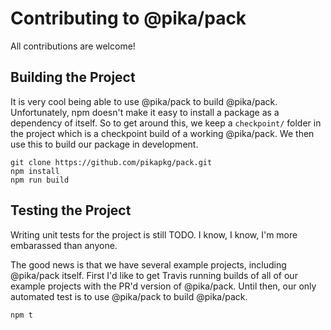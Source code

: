 # Contributing to @pika/pack

All contributions are welcome! 

## Building the Project

It is very cool being able to use @pika/pack to build @pika/pack. Unfortunately, npm doesn't make it easy to install a package as a dependency of itself. So to get around this, we keep a `checkpoint/` folder in the project which is a checkpoint build of a working @pika/pack. We then use this to build our package in development.

```
git clone https://github.com/pikapkg/pack.git
npm install
npm run build
```

## Testing the Project

Writing unit tests for the project is still TODO. I know, I know, I'm more embarassed than anyone. 

The good news is that we have several example projects, including @pika/pack itself. First I'd like to get Travis running builds of all of our example projects with the PR'd version of @pika/pack. Until then, our only automated test is to use @pika/pack to build @pika/pack.

```
npm t
```
